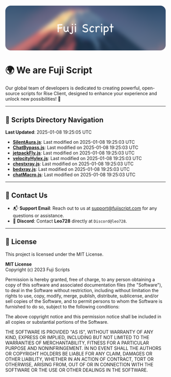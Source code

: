 ![Banner](.github/b.webp)

# 🌍 **We are Fuji Script**

Our global team of developers is dedicated to creating powerful, open-source scripts for Rise Client, designed to enhance your experience and unlock new possibilities! 🌟

---
<!-- SCRIPTS_NAVIGATION_START -->
## 📂 **Scripts Directory Navigation**

**Last Updated**: 2025-01-08 19:25:05 UTC

- **[SilentAura.js](scripts/SilentAura.js)**: Last modified on 2025-01-08 19:25:03 UTC
- **[ChatBypass.js](scripts/ChatBypass.js)**: Last modified on 2025-01-08 19:25:03 UTC
- **[jetpackFly.js](scripts/jetpackFly.js)**: Last modified on 2025-01-08 19:25:03 UTC
- **[velocityHylex.js](scripts/velocityHylex.js)**: Last modified on 2025-01-08 19:25:03 UTC
- **[chestxray.js](scripts/chestxray.js)**: Last modified on 2025-01-08 19:25:03 UTC
- **[bedxray.js](scripts/bedxray.js)**: Last modified on 2025-01-08 19:25:03 UTC
- **[chatMacro.js](scripts/chatMacro.js)**: Last modified on 2025-01-08 19:25:03 UTC

<!-- SCRIPTS_NAVIGATION_END -->

---

## 💬 **Contact Us**  
- 📬 **Support Email**: Reach out to us at [support@fujiscript.com](mailto:support@fujiscript.com) for any questions or assistance.  
- 💬 **Discord**: Contact **Leo728** directly at `Discord@leo728`.

---

## 📜 **License**

This project is licensed under the MIT License.  

**MIT License**  
Copyright (c) 2023 Fuji Scripts  

Permission is hereby granted, free of charge, to any person obtaining a copy of this software and associated documentation files (the "Software"), to deal in the Software without restriction, including without limitation the rights to use, copy, modify, merge, publish, distribute, sublicense, and/or sell copies of the Software, and to permit persons to whom the Software is furnished to do so, subject to the following conditions:  

The above copyright notice and this permission notice shall be included in all copies or substantial portions of the Software.  

THE SOFTWARE IS PROVIDED "AS IS", WITHOUT WARRANTY OF ANY KIND, EXPRESS OR IMPLIED, INCLUDING BUT NOT LIMITED TO THE WARRANTIES OF MERCHANTABILITY, FITNESS FOR A PARTICULAR PURPOSE AND NONINFRINGEMENT. IN NO EVENT SHALL THE AUTHORS OR COPYRIGHT HOLDERS BE LIABLE FOR ANY CLAIM, DAMAGES OR OTHER LIABILITY, WHETHER IN AN ACTION OF CONTRACT, TORT OR OTHERWISE, ARISING FROM, OUT OF OR IN CONNECTION WITH THE SOFTWARE OR THE USE OR OTHER DEALINGS IN THE SOFTWARE.  
